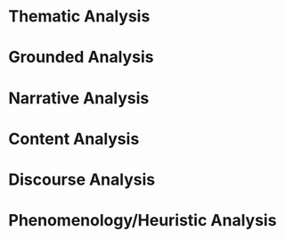 # Thematic Analysis

# Grounded Analysis

# Narrative Analysis

# Content Analysis

# Discourse Analysis

# Phenomenology/Heuristic Analysis
